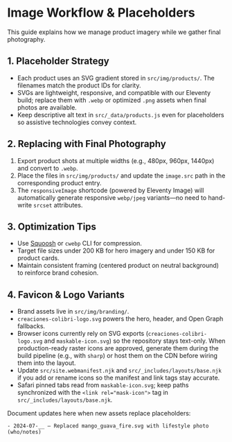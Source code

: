 # Image Workflow & Placeholders

This guide explains how we manage product imagery while we gather final photography.

## 1. Placeholder Strategy
- Each product uses an SVG gradient stored in `src/img/products/`. The filenames match the product IDs for clarity.
- SVGs are lightweight, responsive, and compatible with our Eleventy build; replace them with `.webp` or optimized `.png` assets when final photos are available.
- Keep descriptive alt text in `src/_data/products.js` even for placeholders so assistive technologies convey context.

## 2. Replacing with Final Photography
1. Export product shots at multiple widths (e.g., 480px, 960px, 1440px) and convert to `.webp`.
2. Place the files in `src/img/products/` and update the `image.src` path in the corresponding product entry.
3. The `responsiveImage` shortcode (powered by Eleventy Image) will automatically generate responsive `webp/jpeg` variants—no need to hand-write `srcset` attributes.

## 3. Optimization Tips
- Use [Squoosh](https://squoosh.app/) or `cwebp` CLI for compression.
- Target file sizes under 200 KB for hero imagery and under 150 KB for product cards.
- Maintain consistent framing (centered product on neutral background) to reinforce brand cohesion.

## 4. Favicon & Logo Variants
- Brand assets live in `src/img/branding/`.
- `creaciones-colibri-logo.svg` powers the hero, header, and Open Graph fallbacks.
- Browser icons currently rely on SVG exports (`creaciones-colibri-logo.svg` and `maskable-icon.svg`) so the repository stays text-only. When production-ready raster icons are approved, generate them during the build pipeline (e.g., with `sharp`) or host them on the CDN before wiring them into the layout.
- Update `src/site.webmanifest.njk` and `src/_includes/layouts/base.njk` if you add or rename icons so the manifest and link tags stay accurate.
- Safari pinned tabs read from `maskable-icon.svg`; keep paths synchronized with the `<link rel="mask-icon">` tag in `src/_includes/layouts/base.njk`.

Document updates here when new assets replace placeholders:
```
- 2024-07-__ – Replaced mango_guava_fire.svg with lifestyle photo (who/notes)
```

